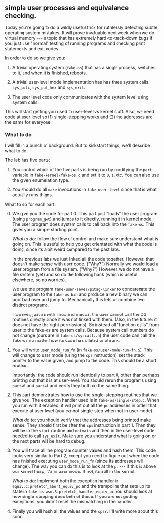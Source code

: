 ## simple user processes and equivalance checking.

Today you're going to do a wildly useful trick for ruthlessly detecting
subtle operating system mistakes.  It will prove invaluable next week
when we do virtual memory --- a topic that has extremely hard-to-track-down
bugs if you just use "normal" testing of running programs and checking 
print statements and exit codes.

In order to do so we give you:
  1. A trivial operating system (`fake-os`) that has a single process,
     switches to it, and when it is finished, reboots.

  2. A trivial user-level mode implementation has has three system calls:
     `sys_putc`, `sys_put_hex` and `sys_exit`.

  3. The user level code only communicates with the system level using 
     system calls.

This will start getting you used to user-level vs kernel stuff.  Also,
we need code at user level so (1) single-stepping works and (2) the
addresses are the same for everyone.

### What to do

I will fill in a bunch of background.  But to kickstart things, we'll
describe what to do.

The lab has five parts; 
  1. You control which of the five parts is being run by modifying
     the `part` variable in `fake-kernel/fake-os.c` and set it to `0`,
     `1`, etc.  You can also use the given enumeration type.

  2. You should do all `make` invocations in `fake-user-level` since
     that is what actually runs thigns.

What to do for each part:

  0. We give you the code for part 0.  This part just "loads" the
     user program (using `program_get`) and jumps to it directly, running
     it in kernel mode.  The user program does system calls to call back
     into the `fake-os`.  This gives you a simple starting point.

     *What to do*: follow the flow of control and make sure understand what
     is going on.  This is useful to help you get orientated with what
     the code is doing, since its a bit weird compared to the past labs.

     In the previous labs we just linked all the code together.  However,
     that doesn't make sense with user code.  ("Why?") Normally we would
     load a user program from a file system.  ("Why?")  However, we do
     not have a file system  (yet) and so do the following hack (which
     is useful elsewhere, so no worries).

     We use the program `fake-user-level/pitag-linker` to concatenate
     the user program to the `fake-os.bin`  and produce a new binary we
     can bootload over and jump to.  Mechanically this lets us combine
     two distinct programs.

     However, just as with linux and macos, the user cannot call the OS
     routines directly since it was not linked with them.  (Also, in the
     future: it does not have the right permissions).  So instead all
     "function calls" from user to the fake-os are system calls.  Because
     system call numbers do not change (ours are in `fake-os/syscalls.h`)
     the user code can call the `fake-os` no matter
     how its code has dilated or shrunk.

  1. You will write `user_mode_run_fn` (in `fake-os/user-mode-run-fn.S`).
     This will change to user mode (using the `cps` instruction),
     set the stack pointer to the value given, and jump to the code.
     This should be a short routine.

     Importantly: the code should run identically to part 0, other than
     perhaps printing out that it is at user-level.  You should rerun
     the programs using `part=0` and `part=1` and verify they both do
     the same thing.

  2. This part demonstrates how to use the single-stepping routines that
     we give you.  The exception handler used is in
     `fake-os/single-step.c`.  When you run with it enabled, it will
     print out all the `pc` addresses in order that execute at user level
     (you cannot single-step when not in user mode).

     *What do to*: you should verify that the addresses being printed
     make sense.  They should first be after the `cps` instruction in
     part 1.  Then they will be in the `start` routine and `notmain` and
     then in the user-level code needed to call `sys_exit`.  Make sure you
     understand what is going on or the next parts will be hard to debug.

   3. You will trace all the program counter values and hash them.
      This code looks very similar to Part 2, except you need to figure
      out when the code has finished executing `user_mode_run_fn` (since
      its addresses will change).  The way you can do this is to look at
      the `pc` --- if this is above our kernel heap, it's in user mode.
      If not, its still in the kernel.

      *What to do*: Implement both the exception handler in
       `equiv.c:prefetch_abort_equiv_pc` and  the trampoline that sets
       up its state in `fake-os-asm.S:prefetch_handler_equiv_pc` You
       should look at how single-stepping does both of these.  If you
       are not getting exceptions, you didn't reset the mismatching in
       the handler.


   4. Finally you will hash all the values and the `spsr`.  I'll write
      more about this soon.
